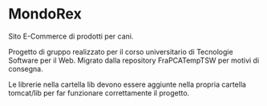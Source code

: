 # MondoRex
Sito E-Commerce di prodotti per cani.

Progetto di gruppo realizzato per il corso universitario di Tecnologie Software per il Web.
Migrato dalla repository FraPCATempTSW per motivi di consegna.

Le librerie nella cartella lib devono essere aggiunte nella propria cartella tomcat/lib per far funzionare correttamente il progetto.